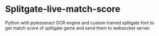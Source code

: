 # Splitgate-live-match-score
Python with pytesseract OCR engine and custom trained splitgate font to get match score of splitgate game and send them to websocket server.
